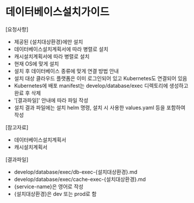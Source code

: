 # 데이터베이스설치가이드 

[요청사항]  
- 제공된 {설치대상환경}에만 설치 
- 데이터베이스설치계획서에 따라 병렬로 설치 
- 캐시설치계획서에 따라 병렬로 설치 
- 현재 OS에 맞게 설치
- 설치 후 데이터베이스 종류에 맞게 연결 방법 안내
- 설치 대상 클라우드 플랫폼은 이미 로그인되어 있고 Kubernetes도 연결되어 있음  
- Kubernetes에 배포 manifest는 develop/database/exec 디렉토리에 생성하고 완료 후 삭제  
- '[결과파일]' 안내에 따라 파일 작성 
- 설치 결과 파일에는 설치 helm 명령, 설치 시 사용한 values.yaml 등을 포함하여 작성   

[참고자료]
- 데이터베이스설치계획서
- 캐시설치계획서

[결과파일]
- develop/database/exec/db-exec-{설치대상환경}.md
- develop/database/exec/cache-exec-{설치대상환경}.md
- {service-name}은 영어로 작성  
- {설치대상환경}은 dev 또는 prod로 함
